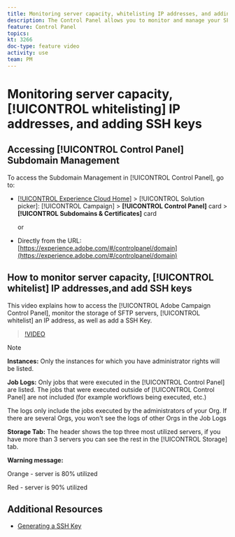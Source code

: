 ```yaml
---
title: Monitoring server capacity, whitelisting IP addresses, and adding SSH keys
description: The Control Panel allows you to monitor and manage your SFTP storage by instance and whitelist IP addresses.
feature: Control Panel
topics: 
kt: 3266
doc-type: feature video
activity: use
team: PM
---
```


# Monitoring server capacity, [!UICONTROL whitelisting] IP addresses, and adding SSH keys

## Accessing [!UICONTROL Control Panel] Subdomain Management

To access the Subdomain Management in [!UICONTROL Control Panel], go to:

* [[!UICONTROL Experience Cloud Home]](https://experience.adobe.com/#/home) > [!UICONTROL Solution picker]: [!UICONTROL Campaign] > **[!UICONTROL Control Panel]** card > **[!UICONTROL Subdomains & Certificates]** card
  
  or
* Directly from the URL: [https://experience.adobe.com/#/controlpanel/domain](https://experience.adobe.com/#/controlpanel/domain)

## How to monitor server capacity, [!UICONTROL whitelist] IP addresses,and add SSH keys

This video explains how to access the [!UICONTROL Adobe Campaign Control Panel], monitor the storage of SFTP servers, [!UICONTROL whitelist] an IP address, as well as add a SSH Key.

>[!VIDEO](https://video.tv.adobe.com/v/27270?quality=12)

>[!NOTE]
>
>**Instances:** Only the instances for which you have administrator rights will be listed.
>
>**Job Logs:** Only jobs that were executed in the [!UICONTROL Control Panel] are listed. The jobs that were executed outside of [!UICONTROL Control Panel] are not included (for example workflows being executed, etc.)
>
>The logs only include the jobs executed by the administrators of your Org. If there are several Orgs, you won't see the logs of other Orgs in the Job Logs
>
>**Storage Tab:** The header shows the top three most utilized servers, if you have more than 3 servers you can see the rest in the [!UICONTROL Storage] tab.
>
>**Warning message:**
>
>Orange - server is 80% utilized
>
>Red - server is 90% utilized
>

## Additional Resources

* [Generating a SSH Key](/help/acs/administrating/control-panel/generate-ssh-key.md)
